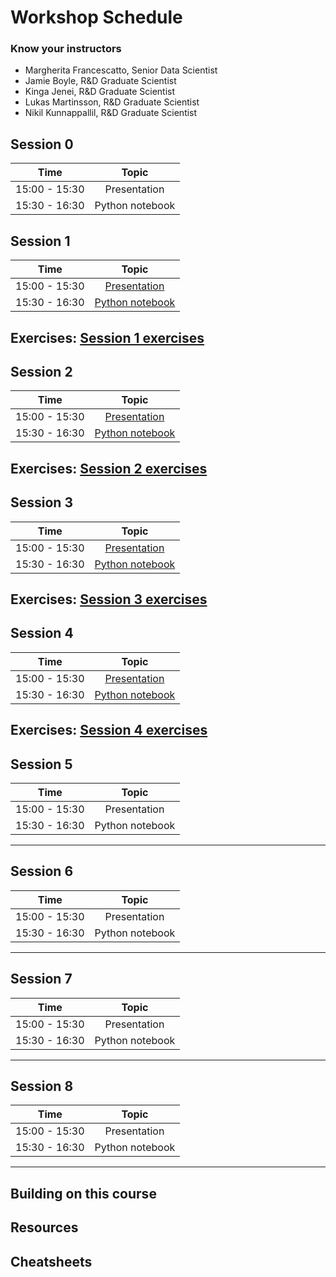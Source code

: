 # Workshop Schedule

### Know your instructors

* Margherita Francescatto, Senior Data Scientist
* Jamie Boyle, R&D Graduate Scientist
* Kinga Jenei, R&D Graduate Scientist
* Lukas Martinsson, R&D Graduate Scientist
* Nikil Kunnappallil, R&D Graduate Scientist

## Session 0

| Time            |  Topic  | 
|:------------------------:|:------------------------------------------------:|
| 15:00 - 15:30 | Presentation | 
| 15:30 - 16:30 | Python notebook |


## Session 1

| Time            |  Topic  | 
|:------------------------:|:------------------------------------------------:|
| 15:00 - 15:30 | [Presentation](https://github.com/rkhetani/beginners-python/raw/master/session_one/session_one_presentation.pptx)| 
| 15:30 - 16:30 |  [Python notebook](session_one/session_one_blank_template.ipynb) |

Exercises: [Session 1 exercises](session_one/session_one_exercises.ipynb)
---

## Session 2

| Time            |  Topic  |
|:------------------------:|:------------------------------------------------:|
| 15:00 - 15:30 | [Presentation](https://github.com/rkhetani/beginners-python/blob/master/session_two/session_two_presentation.pptx) | 
| 15:30 - 16:30 | [Python notebook](session_two/session_two_blank_template.ipynb) |

Exercises: [Session 2 exercises](session_two/session_two_exercises.ipynb)
---

## Session 3

| Time            |  Topic  | 
|:------------------------:|:------------------------------------------------:|
| 15:00 - 15:30 | [Presentation](https://github.com/rkhetani/beginners-python/blob/master/session_three/session_three_presentation.pptx) | 
| 15:30 - 16:30 | [Python notebook](https://github.com/rkhetani/beginners-python/blob/master/session_three/session_three_blank_template.ipynb) |

Exercises: [Session 3 exercises](https://github.com/rkhetani/beginners-python/blob/master/session_three/session_three_exercises.ipynb)
---

## Session 4

| Time            |  Topic  | 
|:------------------------:|:------------------------------------------------:|
| 15:00 - 15:30 | [Presentation](https://github.com/rkhetani/beginners-python/blob/master/session_four/session_four_presentation.pptx) | 
| 15:30 - 16:30 | [Python notebook](https://github.com/rkhetani/beginners-python/blob/master/session_four/session_four_blank_template.ipynb) |

Exercises: [Session 4 exercises](https://github.com/rkhetani/beginners-python/blob/master/session_four/session_four_exercises.ipynb)
---

## Session 5

| Time            |  Topic  | 
|:------------------------:|:------------------------------------------------:|
| 15:00 - 15:30 | Presentation | 
| 15:30 - 16:30 | Python notebook |

---

## Session 6

| Time            |  Topic  | 
|:------------------------:|:------------------------------------------------:|
| 15:00 - 15:30 | Presentation | 
| 15:30 - 16:30 | Python notebook |

---

## Session 7

| Time            |  Topic  | 
|:------------------------:|:------------------------------------------------:|
| 15:00 - 15:30 | Presentation | 
| 15:30 - 16:30 | Python notebook |

---

## Session 8

| Time            |  Topic  | 
|:------------------------:|:------------------------------------------------:|
| 15:00 - 15:30 | Presentation | 
| 15:30 - 16:30 | Python notebook |

---

## Building on this course

## Resources

## Cheatsheets
